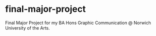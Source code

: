 # final-major-project
Final Major Project for my BA Hons Graphic Communication @ Norwich University of the Arts. 
